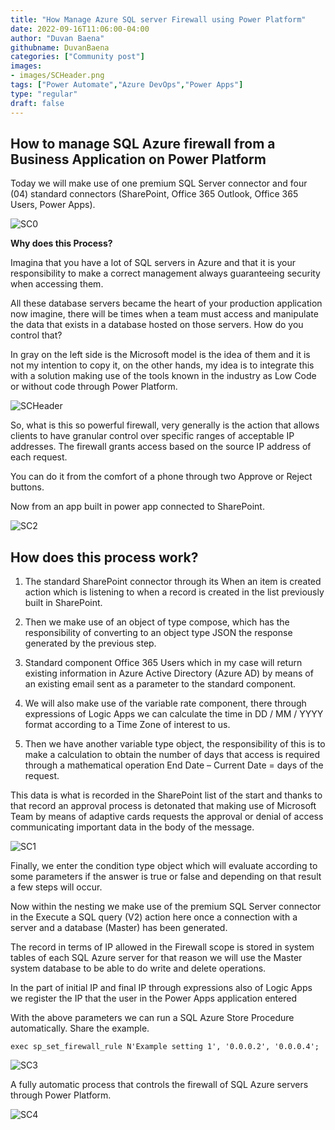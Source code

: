 ```yaml
---
title: "How Manage Azure SQL server Firewall using Power Platform"
date: 2022-09-16T11:06:00-04:00
author: "Duvan Baena"
githubname: DuvanBaena
categories: ["Community post"]
images:
- images/SCHeader.png
tags: ["Power Automate","Azure DevOps","Power Apps"]
type: "regular"
draft: false
---
```


## How to manage SQL Azure firewall from a Business Application on Power Platform

Today we will make use of one premium SQL Server connector and four (04) standard connectors (SharePoint, Office 365 Outlook, Office 365 Users, Power Apps).

![SC0](images/SC0.png)

**Why does this Process?**

Imagina that you have a lot of SQL servers in Azure and that it is your responsibility to make a correct management always guaranteeing security when accessing them.

All these database servers became the heart of your production application now imagine, there will be times when a team must access and manipulate the data that exists in a database hosted on those servers. How do you control that?

In gray on the left side is the Microsoft model is the idea of them and it is not my intention to copy it, on the other hands, my idea is to integrate this with a solution making use of the tools known in the industry as Low Code or without code through Power Platform.

![SCHeader](images/SCHeader.png)

So, what is this so powerful firewall, very generally is the action that allows clients to have granular control over specific ranges of acceptable IP addresses. The firewall grants access based on the source IP address of each request.

You can do it from the comfort of a phone through two Approve or Reject buttons.

Now from an app built in power app connected to SharePoint.

![SC2](images/SC2.png)

## How does this process work?

1.  The standard SharePoint connector through its When an item is created action which is listening to when a record is created in the list previously built in SharePoint. 
   
2.  Then we make use of an object of type compose, which has the responsibility of converting to an object type JSON the response generated by the previous step.
   
3.  Standard component Office 365 Users which in my case will return existing information in Azure Active Directory (Azure AD) by means of an existing email sent as a parameter to the standard component.
   
4.  We will also make use of the variable rate component, there through expressions of Logic Apps we can calculate the time in DD / MM / YYYY format according to a Time Zone of interest to us.
   
5.  Then we have another variable type object, the responsibility of this is to make a calculation to obtain the number of days that access is required through a mathematical operation End Date – Current Date = days of the request.
   
This data is what is recorded in the SharePoint list of the start and thanks to that record an approval process is detonated that making use of Microsoft Team by means of adaptive cards requests the approval or denial of access communicating important data in the body of the message.

![SC1](images/SC1.png)

Finally, we enter the condition type object which will evaluate according to some parameters if the answer is true or false and depending on that result a few steps will occur.

Now within the nesting we make use of the premium SQL Server connector in the Execute a SQL query (V2) action here once a connection with a server and a database (Master) has been generated.

The record in terms of IP allowed in the Firewall scope is stored in system tables of each SQL Azure server for that reason we will use the Master system database to be able to do write and delete operations.

In the part of initial IP and final IP through expressions also of Logic Apps we register the IP that the user in the Power Apps application entered

With the above parameters we can run a SQL Azure Store Procedure automatically. Share the example.

`exec sp_set_firewall_rule N'Example setting 1', '0.0.0.2', '0.0.0.4';`

![SC3](images/SC3.png)

A fully automatic process that controls the firewall of SQL Azure servers through Power Platform.

![SC4](images/SC4.png)
